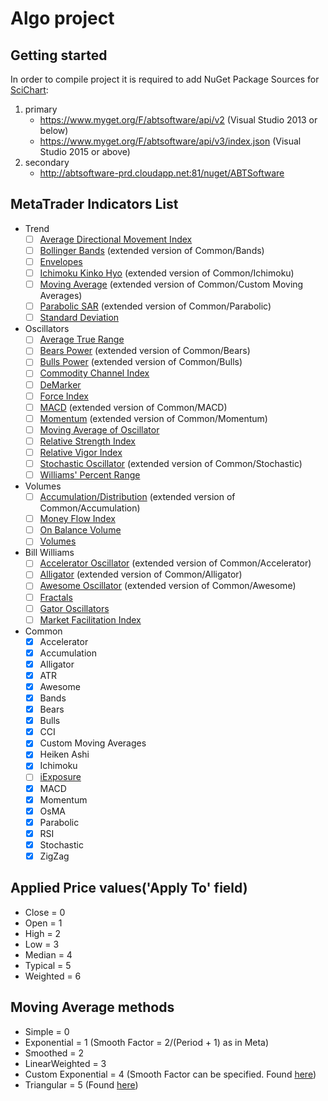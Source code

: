 Algo project
============

## Getting started

In order to compile project it is required to add NuGet Package Sources for
[SciChart](http://support.scichart.com/index.php?/Knowledgebase/Article/View/17232/37/getting-nightly-builds-with-nuget):
 1. primary
 	 - https://www.myget.org/F/abtsoftware/api/v2  (Visual Studio 2013 or below)
 	 - https://www.myget.org/F/abtsoftware/api/v3/index.json (Visual Studio 2015 or above)
 2. secondary
 	 - http://abtsoftware-prd.cloudapp.net:81/nuget/ABTSoftware

## MetaTrader Indicators List

 - Trend
  	- [ ] [Average Directional Movement Index](https://intranet.fxopen.org/jira/browse/TTALGO-57)
  	- [ ] [Bollinger Bands](https://intranet.fxopen.org/jira/browse/TTALGO-76) (extended version of Common/Bands)
  	- [ ] [Envelopes](https://intranet.fxopen.org/jira/browse/TTALGO-58)
  	- [ ] [Ichimoku Kinko Hyo](https://intranet.fxopen.org/jira/browse/TTALGO-77) (extended version of Common/Ichimoku)
  	- [ ] [Moving Average](https://intranet.fxopen.org/jira/browse/TTALGO-78) (extended version of Common/Custom Moving Averages)
  	- [ ] [Parabolic SAR](https://intranet.fxopen.org/jira/browse/TTALGO-79) (extended version of Common/Parabolic)
  	- [ ] [Standard Deviation](https://intranet.fxopen.org/jira/browse/TTALGO-59)
 - Oscillators
 	- [ ] [Average True Range](https://intranet.fxopen.org/jira/browse/TTALGO-60)
 	- [ ] [Bears Power](https://intranet.fxopen.org/jira/browse/TTALGO-80) (extended version of Common/Bears)
 	- [ ] [Bulls Power](https://intranet.fxopen.org/jira/browse/TTALGO-81) (extended version of Common/Bulls)
 	- [ ] [Commodity Channel Index](https://intranet.fxopen.org/jira/browse/TTALGO-61)
 	- [ ] [DeMarker](https://intranet.fxopen.org/jira/browse/TTALGO-62)
 	- [ ] [Force Index](https://intranet.fxopen.org/jira/browse/TTALGO-63)
 	- [ ] [MACD](https://intranet.fxopen.org/jira/browse/TTALGO-82) (extended version of Common/MACD)
 	- [ ] [Momentum](https://intranet.fxopen.org/jira/browse/TTALGO-83) (extended version of Common/Momentum)
 	- [ ] [Moving Average of Oscillator](https://intranet.fxopen.org/jira/browse/TTALGO-64)
 	- [ ] [Relative Strength Index](https://intranet.fxopen.org/jira/browse/TTALGO-65)
 	- [ ] [Relative Vigor Index](https://intranet.fxopen.org/jira/browse/TTALGO-66)
 	- [ ] [Stochastic Oscillator](https://intranet.fxopen.org/jira/browse/TTALGO-84) (extended version of Common/Stochastic)
 	- [ ] [Williams' Percent Range](https://intranet.fxopen.org/jira/browse/TTALGO-67)
 - Volumes
 	- [ ] [Accumulation/Distribution](https://intranet.fxopen.org/jira/browse/TTALGO-85) (extended version of Common/Accumulation)
 	- [ ] [Money Flow Index](https://intranet.fxopen.org/jira/browse/TTALGO-68)
 	- [ ] [On Balance Volume](https://intranet.fxopen.org/jira/browse/TTALGO-69)
 	- [ ] [Volumes](https://intranet.fxopen.org/jira/browse/TTALGO-70)
 - Bill Williams
 	- [ ] [Accelerator Oscillator](https://intranet.fxopen.org/jira/browse/TTALGO-86) (extended version of Common/Accelerator)
 	- [ ] [Alligator](https://intranet.fxopen.org/jira/browse/TTALGO-87) (extended version of Common/Alligator)
 	- [ ] [Awesome Oscillator](https://intranet.fxopen.org/jira/browse/TTALGO-88) (extended version of Common/Awesome)
 	- [ ] [Fractals](https://intranet.fxopen.org/jira/browse/TTALGO-71)
 	- [ ] [Gator Oscillators](https://intranet.fxopen.org/jira/browse/TTALGO-72)
 	- [ ] [Market Facilitation Index](https://intranet.fxopen.org/jira/browse/TTALGO-73)
 - Common
	 - [x] Accelerator
	 - [x] Accumulation
	 - [x] Alligator
	 - [x] ATR
	 - [x] Awesome
	 - [x] Bands
	 - [x] Bears
	 - [x] Bulls
	 - [x] CCI
	 - [x] Custom Moving Averages
	 - [x] Heiken Ashi
	 - [x] Ichimoku
	 - [ ] [iExposure](https://intranet.fxopen.org/jira/browse/TTALGO-74)
	 - [x] MACD
	 - [x] Momentum
	 - [x] OsMA
	 - [x] Parabolic
	 - [x] RSI
	 - [x] Stochastic
	 - [x] ZigZag

## Applied Price values('Apply To' field)
 - Close = 0
 - Open = 1
 - High = 2
 - Low = 3
 - Median = 4
 - Typical = 5
 - Weighted = 6

## Moving Average methods
 - Simple = 0
 - Exponential = 1 (Smooth Factor = 2/(Period + 1) as in Meta)
 - Smoothed = 2
 - LinearWeighted = 3
 - Custom Exponential = 4 (Smooth Factor can be specified. Found [here](https://intranet.fxopen.org/wiki/display/TIC/Moving+Average))
 - Triangular = 5 (Found [here](https://intranet.fxopen.org/wiki/display/TIC/Moving+Average))

